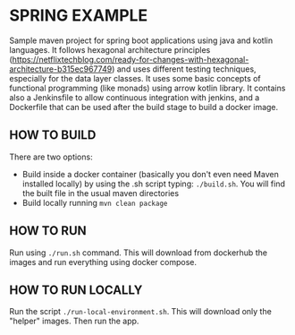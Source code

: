 # SPRING EXAMPLE

Sample maven project for spring boot applications using java and kotlin languages.
It follows hexagonal architecture
principles (https://netflixtechblog.com/ready-for-changes-with-hexagonal-architecture-b315ec967749)
and uses different testing techniques, especially for the data layer classes.
It uses some basic concepts of functional programming (like monads) using arrow kotlin library.
It contains also a Jenkinsfile to allow continuous integration with jenkins, and
a Dockerfile that can be used after the build stage to build a docker image.

## HOW TO BUILD

There are two options:

- Build inside a docker container (basically you don't even need Maven installed locally)
  by using the .sh script typing: `./build.sh`. You will find the built file in the
  usual maven directories
- Build locally running `mvn clean package`

## HOW TO RUN

Run using `./run.sh` command.
This will download from dockerhub the images and run everything using docker compose.

## HOW TO RUN LOCALLY

Run the script `./run-local-environment.sh`. This will download only the "helper" images.
Then run the app.
